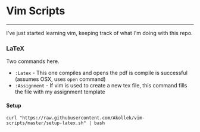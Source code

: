 # Vim Scripts
------------

I've just started learning vim, keeping track of what I'm doing with this repo.

### LaTeX ###

Two commands here. 

* `:Latex` - This one compiles and opens the pdf is compile is successful (assumes OSX, uses `open` command)
* `:Assignment` - If vim is used to create a new tex file, this command fills the file with my assignment template 

#### Setup ####

```
curl "https://raw.githubusercontent.com/Akollek/vim-scripts/master/setup-latex.sh" | bash
```
